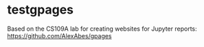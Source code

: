 # testgpages

Based on the CS109A lab for creating websites for Jupyter reports: https://github.com/AlexAbes/gpages